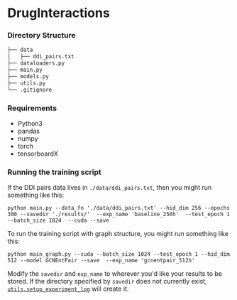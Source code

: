 # DrugInteractions

### Directory Structure
```bash
├── data
│   ├── ddi_pairs.txt
├── dataloaders.py
├── main.py
├── models.py
├── utils.py
└── .gitignore
```

### Requirements
- Python3
- pandas
- numpy
- torch
- tensorboardX

### Running the training script
If the DDI pairs data lives in `./data/ddi_pairs.txt`, then you might run something like this:
```
python main.py --data_fn './data/ddi_pairs.txt' --hid_dim 256 --epochs 300 --savedir './results/'  --exp_name 'baseline_256h'  --test_epoch 1  --batch_size 1024  --cuda --save
```

To run the training script with graph structure, you might run something like this:
```
python main_graph.py --cuda --batch_size 1024 --test_epoch 1 --hid_dim 512 --model GCNEntPair --save  --exp_name 'gcnentpair_512h'
```

Modify the `savedir` and `exp_name` to wherever you'd like your results to be stored. If the directory specified by `savedir` does not currently exist, [`utils.setup_experiment_log`](https://github.com/horacepan/DrugInteractions/blob/d9d292737815f827d1d1a7b2136363f80da4866e/utils.py#L38) will create it.
